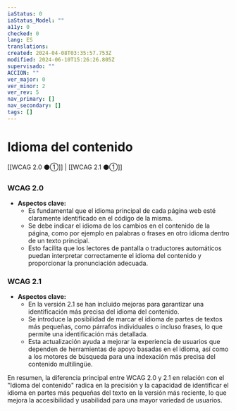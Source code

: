 ```yaml
---
iaStatus: 0
iaStatus_Model: ""
a11y: 0
checked: 0
lang: ES
translations: 
created: 2024-04-08T03:35:57.753Z
modified: 2024-06-10T15:26:26.805Z
supervisado: ""
ACCION: ""
ver_major: 0
ver_minor: 2
ver_rev: 5
nav_primary: []
nav_secondary: []
tags: []
---
```

# Idioma del contenido

[[WCAG 2.0 ⚫①]] | [[WCAG 2.1 ⚫①]]

### WCAG 2.0
- **Aspectos clave:**
  - Es fundamental que el idioma principal de cada página web esté claramente identificado en el código de la misma.
  - Se debe indicar el idioma de los cambios en el contenido de la página, como por ejemplo en palabras o frases en otro idioma dentro de un texto principal.
  - Esto facilita que los lectores de pantalla o traductores automáticos puedan interpretar correctamente el idioma del contenido y proporcionar la pronunciación adecuada.

### WCAG 2.1
- **Aspectos clave:**
  - En la versión 2.1 se han incluido mejoras para garantizar una identificación más precisa del idioma del contenido.
  - Se introduce la posibilidad de marcar el idioma de partes de textos más pequeñas, como párrafos individuales o incluso frases, lo que permite una identificación más detallada.
  - Esta actualización ayuda a mejorar la experiencia de usuarios que dependen de herramientas de apoyo basadas en el idioma, así como a los motores de búsqueda para una indexación más precisa del contenido multilingüe.

En resumen, la diferencia principal entre WCAG 2.0 y 2.1 en relación con el "Idioma del contenido" radica en la precisión y la capacidad de identificar el idioma en partes más pequeñas del texto en la versión más reciente, lo que mejora la accesibilidad y usabilidad para una mayor variedad de usuarios.
